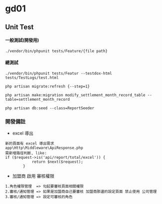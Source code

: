 # gd01

## Unit Test

#### 一般測試(開發用)
```
./vendor/bin/phpunit tests/Feature/{file path}
```

#### 總測試
```
./vendor/bin/phpunit tests/Featur --testdox-html tests/TestLogs/test.html
```

```
php artisan migrate:refresh {--step=1}
```

```
php artisan make:migration modify_settlement_month_record_table --table=settlement_month_record
```

```
php artisan db:seed --class=ReportSeeder
```

### 開發備註
- excel 導出
```
新的頁面有 excel 導出需求
app\Http\Middleware\ApiResponse.php 
需新增路徑判斷, like:
if ($request->is('api/report/total/excel')) {
            return $next($request);
        }
```

- 加盟商 啟用 審核權限
```
1.角色權限管理  => 勾起要審核頁面相關權限
2.審核/通知管理 => 如果是加盟商自己要審核 加盟商那邊的設定頁面 禁止使用 公司管理
3.審核/通知管理 => 設定可審核的角色
```
